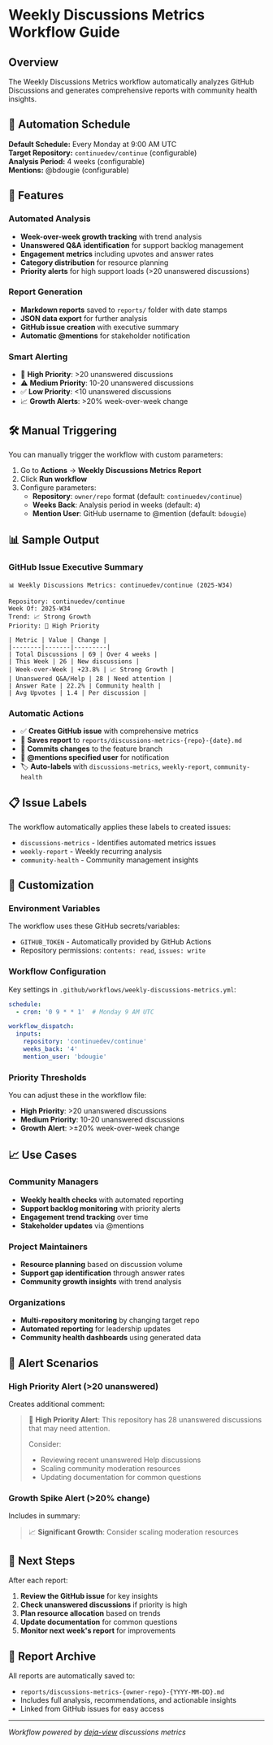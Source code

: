 # Weekly Discussions Metrics Workflow Guide

## Overview

The Weekly Discussions Metrics workflow automatically analyzes GitHub Discussions and generates comprehensive reports with community health insights.

## 🔄 Automation Schedule

**Default Schedule:** Every Monday at 9:00 AM UTC  
**Target Repository:** `continuedev/continue` (configurable)  
**Analysis Period:** 4 weeks (configurable)  
**Mentions:** @bdougie (configurable)

## 🚀 Features

### Automated Analysis
- **Week-over-week growth tracking** with trend analysis
- **Unanswered Q&A identification** for support backlog management
- **Engagement metrics** including upvotes and answer rates
- **Category distribution** for resource planning
- **Priority alerts** for high support loads (>20 unanswered discussions)

### Report Generation
- **Markdown reports** saved to `reports/` folder with date stamps
- **JSON data export** for further analysis
- **GitHub issue creation** with executive summary
- **Automatic @mentions** for stakeholder notification

### Smart Alerting
- 🚨 **High Priority**: >20 unanswered discussions
- ⚠️ **Medium Priority**: 10-20 unanswered discussions  
- ✅ **Low Priority**: <10 unanswered discussions
- 📈 **Growth Alerts**: >20% week-over-week change

## 🛠️ Manual Triggering

You can manually trigger the workflow with custom parameters:

1. Go to **Actions** → **Weekly Discussions Metrics Report**
2. Click **Run workflow**
3. Configure parameters:
   - **Repository**: `owner/repo` format (default: `continuedev/continue`)
   - **Weeks Back**: Analysis period in weeks (default: `4`)
   - **Mention User**: GitHub username to @mention (default: `bdougie`)

## 📊 Sample Output

### GitHub Issue Executive Summary
```
📊 Weekly Discussions Metrics: continuedev/continue (2025-W34)

Repository: continuedev/continue
Week Of: 2025-W34
Trend: 📈 Strong Growth
Priority: 🚨 High Priority

| Metric | Value | Change |
|--------|-------|---------|
| Total Discussions | 69 | Over 4 weeks |
| This Week | 26 | New discussions |
| Week-over-Week | +23.8% | 📈 Strong Growth |
| Unanswered Q&A/Help | 28 | Need attention |
| Answer Rate | 22.2% | Community health |
| Avg Upvotes | 1.4 | Per discussion |
```

### Automatic Actions
- ✅ **Creates GitHub issue** with comprehensive metrics
- 📁 **Saves report** to `reports/discussions-metrics-{repo}-{date}.md`
- 💾 **Commits changes** to the feature branch
- 🔔 **@mentions specified user** for notification
- 🏷️ **Auto-labels** with `discussions-metrics`, `weekly-report`, `community-health`

## 📋 Issue Labels

The workflow automatically applies these labels to created issues:
- `discussions-metrics` - Identifies automated metrics issues
- `weekly-report` - Weekly recurring analysis
- `community-health` - Community management insights

## 🔧 Customization

### Environment Variables
The workflow uses these GitHub secrets/variables:
- `GITHUB_TOKEN` - Automatically provided by GitHub Actions
- Repository permissions: `contents: read`, `issues: write`

### Workflow Configuration
Key settings in `.github/workflows/weekly-discussions-metrics.yml`:

```yaml
schedule:
  - cron: '0 9 * * 1'  # Monday 9 AM UTC

workflow_dispatch:
  inputs:
    repository: 'continuedev/continue'
    weeks_back: '4'
    mention_user: 'bdougie'
```

### Priority Thresholds
You can adjust these in the workflow file:
- **High Priority**: >20 unanswered discussions
- **Medium Priority**: 10-20 unanswered discussions
- **Growth Alert**: >±20% week-over-week change

## 📈 Use Cases

### Community Managers
- **Weekly health checks** with automated reporting
- **Support backlog monitoring** with priority alerts
- **Engagement trend tracking** over time
- **Stakeholder updates** via @mentions

### Project Maintainers
- **Resource planning** based on discussion volume
- **Support gap identification** through answer rates
- **Community growth insights** with trend analysis

### Organizations
- **Multi-repository monitoring** by changing target repo
- **Automated reporting** for leadership updates
- **Community health dashboards** using generated data

## 🚨 Alert Scenarios

### High Priority Alert (>20 unanswered)
Creates additional comment:
> 🚨 **High Priority Alert**: This repository has 28 unanswered discussions that may need attention.
> 
> Consider:
> - Reviewing recent unanswered Help discussions  
> - Scaling community moderation resources
> - Updating documentation for common questions

### Growth Spike Alert (>20% change)
Includes in summary:
> 📈 **Significant Growth**: Consider scaling moderation resources

## 🔄 Next Steps

After each report:
1. **Review the GitHub issue** for key insights
2. **Check unanswered discussions** if priority is high
3. **Plan resource allocation** based on trends
4. **Update documentation** for common questions
5. **Monitor next week's report** for improvements

## 📝 Report Archive

All reports are automatically saved to:
- `reports/discussions-metrics-{owner-repo}-{YYYY-MM-DD}.md`
- Includes full analysis, recommendations, and actionable insights
- Linked from GitHub issues for easy access

---

*Workflow powered by [deja-view](https://github.com/bdougie/deja-view) discussions metrics*